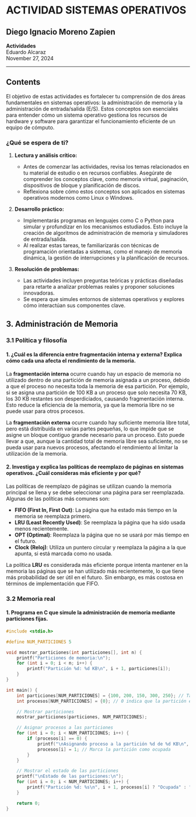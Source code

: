 # ACTIVIDAD SISTEMAS OPERATIVOS
## Diego Ignacio Moreno Zapien

**Actividades**  
Eduardo Alcaraz  
November 27, 2024  

---

## Contents

El objetivo de estas actividades es fortalecer tu comprensión de dos áreas fundamentales en sistemas operativos: la administración de memoria y la administración de entrada/salida (E/S). Estos conceptos son esenciales para entender cómo un sistema operativo gestiona los recursos de hardware y software para garantizar el funcionamiento eficiente de un equipo de cómputo.

### ¿Qué se espera de ti?

1. **Lectura y análisis crítico:**
   - Antes de comenzar las actividades, revisa los temas relacionados en tu material de estudio o en recursos confiables. Asegúrate de comprender los conceptos clave, como memoria virtual, paginación, dispositivos de bloque y planificación de discos.
   - Reflexiona sobre cómo estos conceptos son aplicados en sistemas operativos modernos como Linux o Windows.

2. **Desarrollo práctico:**
   - Implementarás programas en lenguajes como C o Python para simular y profundizar en los mecanismos estudiados. Esto incluye la creación de algoritmos de administración de memoria y simuladores de entrada/salida.
   - Al realizar estas tareas, te familiarizarás con técnicas de programación orientadas a sistemas, como el manejo de memoria dinámica, la gestión de interrupciones y la planificación de recursos.

3. **Resolución de problemas:**
   - Las actividades incluyen preguntas teóricas y prácticas diseñadas para retarte a analizar problemas reales y proponer soluciones innovadoras.
   - Se espera que simules entornos de sistemas operativos y explores cómo interactúan sus componentes clave.

## 3. Administración de Memoria

### 3.1 Política y filosofía

#### 1. ¿Cuál es la diferencia entre fragmentación interna y externa? Explica cómo cada una afecta el rendimiento de la memoria.

La **fragmentación interna** ocurre cuando hay un espacio de memoria no utilizado dentro de una partición de memoria asignada a un proceso, debido a que el proceso no necesita toda la memoria de esa partición. Por ejemplo, si se asigna una partición de 100 KB a un proceso que solo necesita 70 KB, los 30 KB restantes son desperdiciados, causando fragmentación interna. Esto reduce la eficiencia de la memoria, ya que la memoria libre no se puede usar para otros procesos.

La **fragmentación externa** ocurre cuando hay suficiente memoria libre total, pero está distribuida en varias partes pequeñas, lo que impide que se asigne un bloque contiguo grande necesario para un proceso. Esto puede llevar a que, aunque la cantidad total de memoria libre sea suficiente, no se pueda usar para nuevos procesos, afectando el rendimiento al limitar la utilización de la memoria.

#### 2. Investiga y explica las políticas de reemplazo de páginas en sistemas operativos. ¿Cuál consideras más eficiente y por qué?

Las políticas de reemplazo de páginas se utilizan cuando la memoria principal se llena y se debe seleccionar una página para ser reemplazada. Algunas de las políticas más comunes son:

- **FIFO (First In, First Out)**: La página que ha estado más tiempo en la memoria se reemplaza primero.
- **LRU (Least Recently Used)**: Se reemplaza la página que ha sido usada menos recientemente.
- **OPT (Optimal)**: Reemplaza la página que no se usará por más tiempo en el futuro.
- **Clock (Reloj)**: Utiliza un puntero circular y reemplaza la página a la que apunta, si está marcada como no usada.

La política **LRU** es considerada más eficiente porque intenta mantener en la memoria las páginas que se han utilizado más recientemente, lo que tiene más probabilidad de ser útil en el futuro. Sin embargo, es más costosa en términos de implementación que FIFO.

### 3.2 Memoria real

#### 1. Programa en C que simule la administración de memoria mediante particiones fijas.

```c
#include <stdio.h>

#define NUM_PARTICIONES 5

void mostrar_particiones(int particiones[], int n) {
    printf("Particiones de memoria:\n");
    for (int i = 0; i < n; i++) {
        printf("Partición %d: %d KB\n", i + 1, particiones[i]);
    }
}

int main() {
    int particiones[NUM_PARTICIONES] = {100, 200, 150, 300, 250}; // Tamaño de cada partición
    int procesos[NUM_PARTICIONES] = {0}; // 0 indica que la partición está libre

    // Mostrar particiones
    mostrar_particiones(particiones, NUM_PARTICIONES);

    // Asignar procesos a las particiones
    for (int i = 0; i < NUM_PARTICIONES; i++) {
        if (procesos[i] == 0) {
            printf("\nAsignando proceso a la partición %d de %d KB\n", i + 1, particiones[i]);
            procesos[i] = 1; // Marca la partición como ocupada
        }
    }

    // Mostrar el estado de las particiones
    printf("\nEstado de las particiones:\n");
    for (int i = 0; i < NUM_PARTICIONES; i++) {
        printf("Partición %d: %s\n", i + 1, procesos[i] ? "Ocupada" : "Libre");
    }

    return 0;
}
